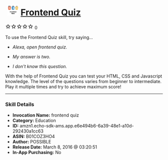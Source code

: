 # &nbsp;<img src="skill_icon" alt="Frontend Quiz icon" width="36"> [Frontend Quiz](http://alexa.amazon.com/#skills/amzn1.echo-sdk-ams.app.e6e494b6-6a39-48e1-a10d-292430a1cc63)
![0 stars](../../images/ic_star_border_black_18dp_1x.png)![0 stars](../../images/ic_star_border_black_18dp_1x.png)![0 stars](../../images/ic_star_border_black_18dp_1x.png)![0 stars](../../images/ic_star_border_black_18dp_1x.png)![0 stars](../../images/ic_star_border_black_18dp_1x.png) 0

To use the Frontend Quiz skill, try saying...

* *Alexa, open frontend quiz.*

* *My answer is two.*

* *I don't know this question.*

With the help of Frontend Quiz you can test your HTML, CSS and Javascript knowledge. The level of the questions varies from beginner to intermediate. Play it multiple times and try to achieve maximum score!

***

### Skill Details

* **Invocation Name:** frontend quiz
* **Category:** Education
* **ID:** amzn1.echo-sdk-ams.app.e6e494b6-6a39-48e1-a10d-292430a1cc63
* **ASIN:** B01COZ3HO4
* **Author:** POSSIBLE
* **Release Date:** March 8, 2016 @ 03:20:51
* **In-App Purchasing:** No
